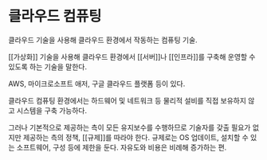# 클라우드 컴퓨팅


클라우드 기술을 사용해 클라우드 환경에서 작동하는 컴퓨팅 기술.

[[가상화]] 기술을 사용해 클라우드 환경에서 [[서버]]나 [[인프라]]를 구축해 운영할 수 있도록 하는 기술을 말한다.

AWS, 마이크로소프트 애저, 구글 클라우드 플랫폼 등이 있다.

클라우드 컴퓨팅 환경에서는 하드웨어 및 네트워크 등 물리적 설비를 직접 보유하지 않고 시스템을 구축 가능하다.

그러나 기본적으로 제공하는 측이 모든 유지보수를 수행하므로 기술자를 갖출 필요가 없지만 제공하는 측의 정책, [[규제]]를 따라야 한다. 규제로는 OS 업데이트, 설치할 수 있는 소프트웨어, 구성 등에 제한을 둔다. 자유도와 비용은 비례해 증가하는 편.

